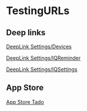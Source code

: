 # TestingURLs

## Deep links
<a href="intent://devices#Intent;scheme=tado;package=com.tado.debug;end">DeepLink Settings/Devices</a>

<a href="intent://energy-iq-reminder#Intent;scheme=tado;package=com.tado.debug;end">DeepLink Settings/IQReminder</a>

<a href="intent://energy-iq-settings#Intent;scheme=tado;package=com.tado.debug;end">DeepLink Settings/IQSettings</a>


## App Store
<a href="https://apps.apple.com/es/app/tado/id574418486">App Store Tado</a>
